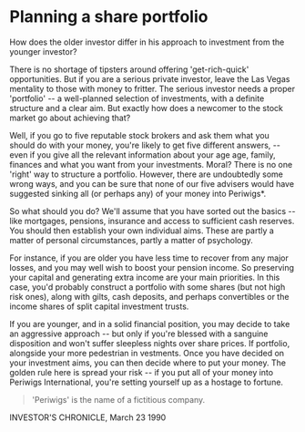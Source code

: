 # Planning a share portfolio

How does the older investor differ in his approach to investment from the younger investor?

There is no shortage of tipsters around offering 'get-rich-quick' opportunities. But if you are a serious private investor, leave the Las Vegas mentality to those with money to fritter. The serious investor needs a proper 'portfolio' -- a well-planned selection of investments, with a definite structure and a clear aim. But exactly how does a newcomer to the stock market go about achieving that?

Well, if you go to five reputable stock brokers and ask them what you should do with your money, you're likely to get five different answers, -- even if you give all the relevant information about your age age, family, finances and what you want from your investments. Moral? There is no one 'right' way to structure a portfolio. However, there are undoubtedly some wrong ways, and you can be sure that none of our five advisers would have suggested sinking all (or perhaps any) of your money into Periwigs\*.

So what should you do? We'll assume that you have sorted out the basics -- like mortgages, pensions, insurance and access to sufficient cash reserves. You should then establish your own individual aims. These are partly a matter of personal circumstances, partly a matter of psychology.

For instance, if you are older you have less time to recover from any major losses, and you may well wish to boost your pension income. So preserving your capital and generating extra income are your main priorities. In this case, you'd probably construct a portfolio with some shares (but not high risk ones), along with gilts, cash deposits, and perhaps convertibles or the income shares of split capital investment trusts.

If you are younger, and in a solid financial position, you may decide to take an aggressive approach -- but only if you're blessed with a sanguine disposition and won't suffer sleepless nights over share prices. If portfolio, alongside your more pedestrian in vestments. Once you have decided on your investment aims, you can then decide where to put your money. The golden rule here is spread your risk -- if you put all of your money into Periwigs International, you're setting yourself up as a hostage to fortune.

> 'Periwigs' is the name of a fictitious company.

INVESTOR'S CHRONICLE, March 23 1990
